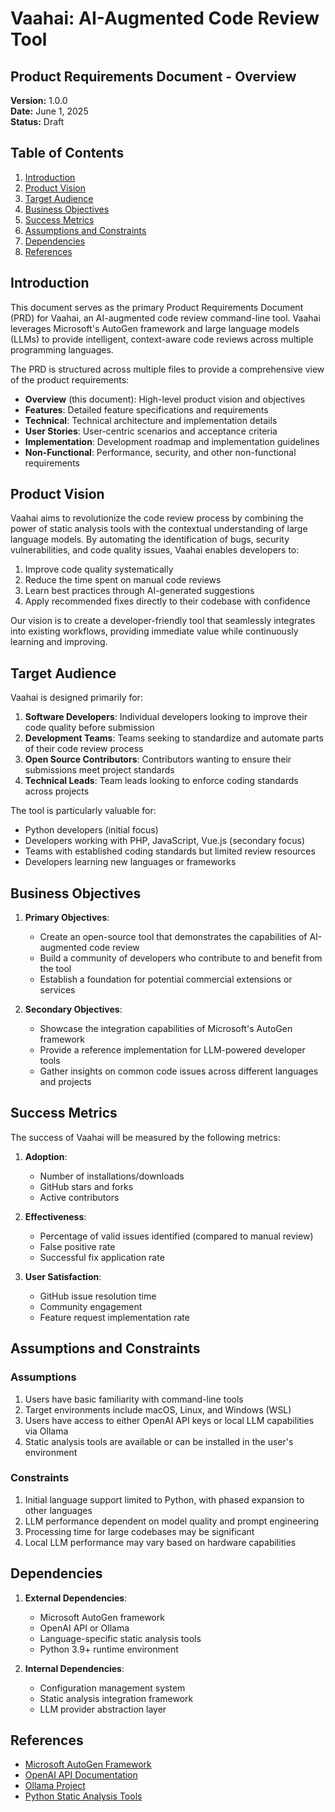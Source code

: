 # Vaahai: AI-Augmented Code Review Tool

## Product Requirements Document - Overview

**Version:** 1.0.0  
**Date:** June 1, 2025  
**Status:** Draft  

## Table of Contents

1. [Introduction](#introduction)
2. [Product Vision](#product-vision)
3. [Target Audience](#target-audience)
4. [Business Objectives](#business-objectives)
5. [Success Metrics](#success-metrics)
6. [Assumptions and Constraints](#assumptions-and-constraints)
7. [Dependencies](#dependencies)
8. [References](#references)

## Introduction

This document serves as the primary Product Requirements Document (PRD) for Vaahai, an AI-augmented code review command-line tool. Vaahai leverages Microsoft's AutoGen framework and large language models (LLMs) to provide intelligent, context-aware code reviews across multiple programming languages.

The PRD is structured across multiple files to provide a comprehensive view of the product requirements:

- **Overview** (this document): High-level product vision and objectives
- **Features**: Detailed feature specifications and requirements
- **Technical**: Technical architecture and implementation details
- **User Stories**: User-centric scenarios and acceptance criteria
- **Implementation**: Development roadmap and implementation guidelines
- **Non-Functional**: Performance, security, and other non-functional requirements

## Product Vision

Vaahai aims to revolutionize the code review process by combining the power of static analysis tools with the contextual understanding of large language models. By automating the identification of bugs, security vulnerabilities, and code quality issues, Vaahai enables developers to:

1. Improve code quality systematically
2. Reduce the time spent on manual code reviews
3. Learn best practices through AI-generated suggestions
4. Apply recommended fixes directly to their codebase with confidence

Our vision is to create a developer-friendly tool that seamlessly integrates into existing workflows, providing immediate value while continuously learning and improving.

## Target Audience

Vaahai is designed primarily for:

1. **Software Developers**: Individual developers looking to improve their code quality before submission
2. **Development Teams**: Teams seeking to standardize and automate parts of their code review process
3. **Open Source Contributors**: Contributors wanting to ensure their submissions meet project standards
4. **Technical Leads**: Team leads looking to enforce coding standards across projects

The tool is particularly valuable for:
- Python developers (initial focus)
- Developers working with PHP, JavaScript, Vue.js (secondary focus)
- Teams with established coding standards but limited review resources
- Developers learning new languages or frameworks

## Business Objectives

1. **Primary Objectives**:
   - Create an open-source tool that demonstrates the capabilities of AI-augmented code review
   - Build a community of developers who contribute to and benefit from the tool
   - Establish a foundation for potential commercial extensions or services

2. **Secondary Objectives**:
   - Showcase the integration capabilities of Microsoft's AutoGen framework
   - Provide a reference implementation for LLM-powered developer tools
   - Gather insights on common code issues across different languages and projects

## Success Metrics

The success of Vaahai will be measured by the following metrics:

1. **Adoption**:
   - Number of installations/downloads
   - GitHub stars and forks
   - Active contributors

2. **Effectiveness**:
   - Percentage of valid issues identified (compared to manual review)
   - False positive rate
   - Successful fix application rate

3. **User Satisfaction**:
   - GitHub issue resolution time
   - Community engagement
   - Feature request implementation rate

## Assumptions and Constraints

### Assumptions

1. Users have basic familiarity with command-line tools
2. Target environments include macOS, Linux, and Windows (WSL)
3. Users have access to either OpenAI API keys or local LLM capabilities via Ollama
4. Static analysis tools are available or can be installed in the user's environment

### Constraints

1. Initial language support limited to Python, with phased expansion to other languages
2. LLM performance dependent on model quality and prompt engineering
3. Processing time for large codebases may be significant
4. Local LLM performance may vary based on hardware capabilities

## Dependencies

1. **External Dependencies**:
   - Microsoft AutoGen framework
   - OpenAI API or Ollama
   - Language-specific static analysis tools
   - Python 3.9+ runtime environment

2. **Internal Dependencies**:
   - Configuration management system
   - Static analysis integration framework
   - LLM provider abstraction layer

## References

- [Microsoft AutoGen Framework](https://github.com/microsoft/autogen)
- [OpenAI API Documentation](https://platform.openai.com/docs/api-reference)
- [Ollama Project](https://ollama.ai/)
- [Python Static Analysis Tools](https://github.com/analysis-tools-dev/static-analysis#python)
